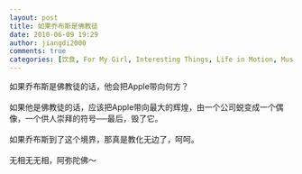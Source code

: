 ```yaml
---
layout: post
title: 如果乔布斯是佛教徒
date: 2010-06-09 19:29
author: jiangdi2000
comments: true
categories: [饮食, For My Girl, Interesting Things, Life in Motion, Music, Music Of the Week, News, Photography, Think It Over, This is my life, Uncategorized, What is Happenning]
---
```

<div id="msgcns!C840C88DA912213B!2032" class="bvMsg">如果乔布斯是佛教徒的话，他会把Apple带向何方？<div><br /></div><div>如果他是佛教徒的话，应该把Apple带向最大的辉煌，由一个公司蜕变成一个偶像，一个供人崇拜的符号──最后，毁了它。</div><div><br /></div><div>如果乔布斯到了这个境界，那真是教化无边了，呵呵。</div><div><br /></div><div>无相无无相，阿弥陀佛～</div></div>
